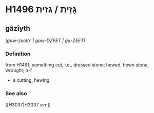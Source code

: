 # H1496 גָּזִית / גזית

## gâzîyth

_(gaw-zeeth' | ɡaw-DZEET | ɡa-ZEET)_

### Definition

from H1491; something cut, i.e., dressed stone; hewed, hewn stone, wrought; n-f

- a cutting, hewing

### See also

[[H3037|H3037 ידוע]]
